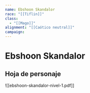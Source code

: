 ```yaml
---
name: Ebshoon Skandalor
race: "[[Tiflin]]"
class:
  - "[[Mago]]"
alignment: "[[Caótico neutral]]"
campaign:
---
```

# Ebshoon Skandalor

## Hoja de personaje

![[ebshoon-skandalor-nivel-1.pdf]]